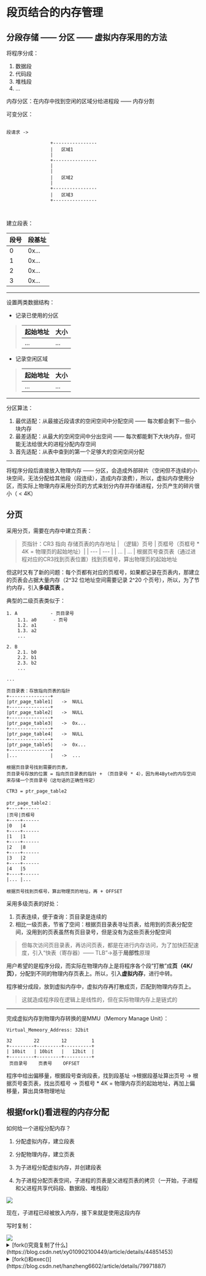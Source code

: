 # 段页结合的内存管理


## 分段存储 —— 分区 —— 虚拟内存采用的方法


将程序分成：
1. 数据段
2. 代码段
3. 堆栈段
4. ...

内存分区：在内存中找到空闲的区域分给进程段 —— 内存分割

可变分区：

```shell

段请求 -> 

                +----------------
                |   区域1
                |
                +----------------
                |
                |
                |   区域2
                |
                +----------------
                |   区域3
                +----------------

        

```


建立段表：

|   段号    |   段基址  |
|   ---     |   ---     |
|   0       |   0x...   |
|   1       |   0x...   |
|   2       |   0x...   |
|   3       |   0x...   |

---

设置两类数据结构：

- 记录已使用的分区

> |   起始地址    |   大小    |
> |   ---         |   ---     |
> |   ...         |   ...     |

- 记录空闲区域

> |   起始地址    |   大小    |
> |   ---         |   ---     |
> |   ...         |   ...     |

---

分区算法：

1. 最优适配：从最接近段请求的空闲空间中分配空间 —— 每次都会剩下一些小块内存
2. 最差适配：从最大的空闲空间中分出空间 —— 每次都能剩下大块内存，但可能无法给很大的进程分配内存空间
3. 首先适配：从表中查到的第一个足够大的空闲空间分配

---

将程序分段后直接放入物理内存 —— 分区，会造成外部碎片（空闲但不连续的小块空间，无法分配给其他段（段连续），造成内存浪费），所以，虚拟内存使用分区，而实际上物理内存采用分页的方式来划分内存并存储进程，分页产生的碎片很小（ < 4K）


## 分页

采用分页，需要在内存中建立页表：

> 页指针：CR3 指向 存储页表的内存地址
> |   （逻辑）页号    |   页框号（页框号 * 4K = 物理页的起始地址）|
> |   ---             |   ---                                     |
> |   ...             |   ...                                     |
> 根据页号查页表（通过进程对应的CR3找到页表位置）找到页框号，算出物理页的起始地址

但这时又有了新的问题：每个页都有对应的页框号，如果都记录在页表内，那建立的页表会占据大量内存（2^32 位地址空间需要记录 2^20 个页号），所以，为了节约内存，引入**多级页表** 。

典型的二级页表类似于：
```shell
1. A            - 页目录号
    1.1. a0      - 页号
    1.2. a1
    1.3. a2
    ...
       
2. B   
    2.1. b0
    2.2. b1
    2.3. b2
    ...

...

```

```shell
页目录表：存放指向页表的指针
+---------------+
|ptr_page_table1|   ->  NULL
+---------------+
|ptr_page_table2|   ->  NULL
+---------------+
|ptr_page_table3|   ->  0x...
+---------------+
|ptr_page_table4|   ->  NULL
+---------------+
|ptr_page_table5|   ->  0x...
+---------------+
|...            |   ->  ...

根据页目录号找到需要的页表，
页目录号存放的位置 = 指向页目录表的指针 + （页目录号 * 4），因为用4Byte的内存空间来存储一个页目录号（这句话的正确性待定）

CTR3 = ptr_page_table2

ptr_page_table2：
+----+------
|页号|页框号
+----+------
|0   |4     
+----+------
|1   |1     
+----+------
|2   |8     
+----+------
|3   |2     
+----+------
|4   |5     
+----+------
|... |...   

根据页号找到页框号，算出物理页的地址，再 + OFFSET

```

采用多级页表的好处：
1. 页表连续，便于查询：页目录是连续的
2. 相比一级页表，节省了空间：根据页目录表寻址页表，给用到的页表分配空间，没用到的页表虽然有页目录号，但是没有为这些页表分配空间

> 但每次访问页目录表，再访问页表，都是在进行内存访问，为了加快匹配速度，引入“快表（寄存器）—— TLB”->基于**局部性**原理


用户希望的是程序分段，而实际在物理内存上是将程序各个段“打散”成**页（4K/页）**，分配到不同的物理内存页表上。所以，引入**虚拟内存**，进行中转。

程序被分成段，放到虚拟内存中，虚拟内存再打散成页，匹配到物理内存页上。

> 这就造成程序段在逻辑上是线性的，但在实际物理内存上是链式的

---

完成虚拟内存到物理内存转换的是MMU（Memory Manage Unit）：


```shell
Virtual_Memeory_Address: 32bit

32        22        12         1
+---------+---------+----------+
| 10bit   | 10bit   |   12bit  |
+---------+---------+----------+
 页目录号    页表号    OFFSET
```

程序中给出偏移量，根据段号查询段表，找到段基址 ->根据段基址算出页号 -> 根据页号查页表，找出页框号 -> 页框号 * 4K = 物理内存页的起始地址，再加上偏移量，算出具体物理地址



## 根据fork()看进程的内存分配

如何给一个进程分配内存？
1. 分配虚拟内存，建立段表
2. 分配物理内存，建立页表





1. 为子进程分配虚拟内存，并创建段表
2. 为子进程分配页表空间，子进程的页表是父进程页表的拷贝（一开始，子进程和父进程共享代码段、数据段、堆栈段）

<img src="img/fork_page_table.jpg"  align=center style="zoom:100%;" />


现在，子进程已经被放入内存，接下来就是使用这段内存


写时复制：

<img src="img/写时复制.jpg"  align=center style="zoom:100%;" />


<details><summary>[fork()究竟复制了什么](https://blog.csdn.net/xy010902100449/article/details/44851453) </summary><p>
<img src="../class_5/img/fork()_copy.png"  align=center style="zoom:100%;" />
</p></details>

<details><summary>[fork()和exec()](https://blog.csdn.net/hanzheng6602/article/details/79971887) </summary><p>
<img src="../class_5/img/fork_exec.png"  align=center style="zoom:100%;" />
</p></details>
